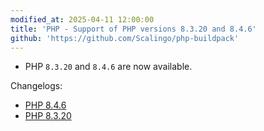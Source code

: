 ```yaml
---
modified_at: 2025-04-11 12:00:00
title: 'PHP - Support of PHP versions 8.3.20 and 8.4.6'
github: 'https://github.com/Scalingo/php-buildpack'
---
```


- PHP `8.3.20` and `8.4.6` are now available.

Changelogs:
- [PHP 8.4.6](https://www.php.net/ChangeLog-8.php#8.4.6)
- [PHP 8.3.20](https://www.php.net/ChangeLog-8.php#8.3.20)
